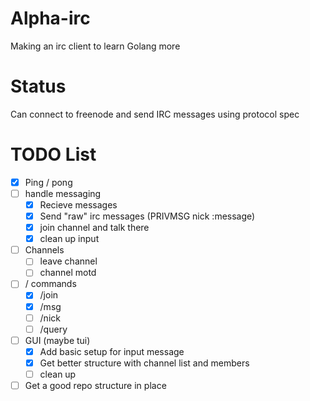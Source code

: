# Alpha-irc
Making an irc client to learn Golang more

# Status

Can connect to freenode and send IRC messages using protocol spec


# TODO List

- [X] Ping / pong
- [ ] handle messaging
  - [X] Recieve messages
  - [X] Send "raw" irc messages (PRIVMSG nick :message)
  - [x] join channel and talk there
  - [x] clean up input
- [ ] Channels
  - [ ] leave channel
  - [ ] channel motd
- [ ] / commands
  - [x] /join
  - [x] /msg
  - [ ] /nick
  - [ ] /query
- [ ] GUI (maybe tui)
  - [X] Add basic setup for input message
  - [X] Get better structure with channel list and members
  - [ ] clean up
- [ ] Get a good repo structure in place
